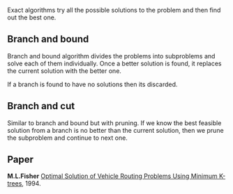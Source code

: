 Exact algorithms try all the possible solutions to the problem and then find out the best one.

## Branch and bound

Branch and bound algorithm divides the problems into subproblems and solve each of them individually. Once a better solution is found, it replaces the current solution with the better one. 

If a branch is found to have no solutions then its discarded.

## Branch and cut

Similar to branch and bound but with pruning. If we know the best feasible solution from a branch is no better than the current solution, then we prune the subproblem and continue to next one.

## Paper
**M.L.Fisher** [Optimal Solution of Vehicle Routing Problems Using Minimum K-trees](http://users.mai.liu.se/torla64/MAI0127/Fisher1994.pdf),  1994.
